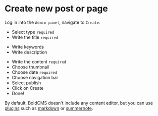 # Create new post or page
Log in into the `Admin panel`, navigate to `Create`.

<!-- Upload image -->
- Select type `required`
- Write the title `required`
<!-- Write the subtitle -->
<!-- Select author (required) -->
- Write keywords 
- Write description 
<!-- Write categories -->
- Write the content `required`
- Choose thumbnail
- Choose date `required`
- Choose navigation bar 
- Select publish 
- Click on Create 
- Done!


By default, BoidCMS doesn't include any content editor, but you can use [plugins](plugins) such as [markdown](plugins/markdown) or [summernote](plugins/summernote).
